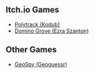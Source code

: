 Itch.io Games
-

- [Polytrack (Kodub)](https://github.com/Joe-The-Chicken/polytrack)
- [Domino Grove (Ezra Szanton)](https://github.com/Joe-The-Chicken/DominoGrove)

Other Games
-

- [GeoSpy (Geoguessr)](https://github.com/Joe-The-Chicken/GeoSpy)
